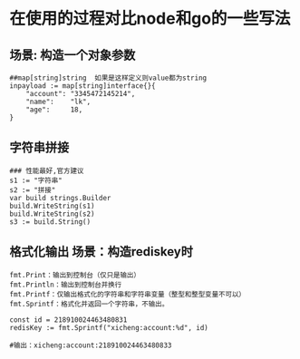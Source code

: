 # 在使用的过程对比node和go的一些写法

## 场景: 构造一个对象参数
```
##map[string]string  如果是这样定义则value都为string
inpayload := map[string]interface{}{
    "account": "3345472145214",
    "name":    "lk",
    "age":     18,
}

```

## 字符串拼接
```
### 性能最好,官方建议
s1 := "字符串"
s2 := "拼接"
var build strings.Builder
build.WriteString(s1)
build.WriteString(s2)
s3 := build.String()
```



## 格式化输出 场景：构造rediskey时
```
fmt.Print：输出到控制台（仅只是输出）
fmt.Println：输出到控制台并换行
fmt.Printf：仅输出格式化的字符串和字符串变量（整型和整型变量不可以）
fmt.Sprintf：格式化并返回一个字符串，不输出。
```
```
const id = 218910024463480831
redisKey := fmt.Sprintf("xicheng:account:%d", id)

#输出：xicheng:account:218910024463480833

```